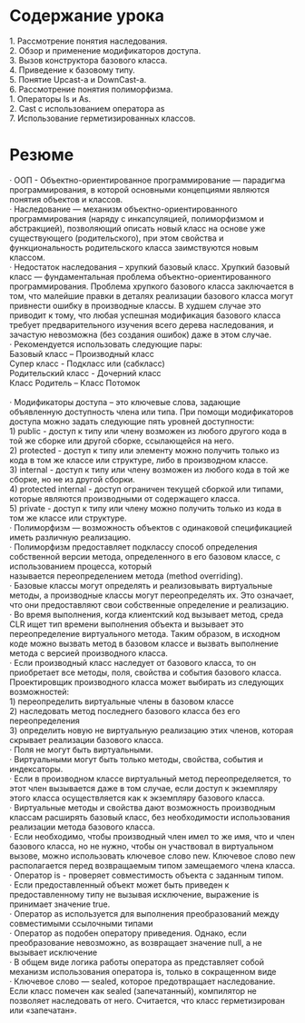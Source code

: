 <h1>Содержание урока </h1>
1. Рассмотрение понятия наследования.  </br> 
2. Обзор и применение модификаторов доступа.  </br> 
3. Вызов конструктора базового класса.  </br> 
4. Приведение к базовому типу.  </br> 
5. Понятие Upcast-а и DownCast-а.  </br> 
6. Рассмотрение понятия полиморфизма.  </br> 
1. Операторы Is и As.  </br> 
2. Cast с использованием оператора as  </br> 
7. Использование герметизированных классов.  </br> 

<h1>Резюме  </h1>
· ООП - Объектно-ориентированное программирование — парадигма программирования, в которой основными концепциями являются понятия объектов и классов. </br> 
· Наследование — механизм объектно-ориентированного программирования (наряду с инкапсуляцией, полиморфизмом и абстракцией), 
позволяющий описать новый класс на основе уже существующего (родительского), при этом свойства и функциональность родительского 
класса заимствуются новым классом. </br>   
· Недостаток наследования – хрупкий базовый класс. Хрупкий базовый класс — фундаментальная проблема объектно-ориентированного программирования. Проблема хрупкого базового класса заключается в том, что малейшие правки в деталях реализации базового класса могут привнести ошибку в производные классы. В худшем случае это приводит к тому, что любая успешная модификация базового класса требует предварительного изучения всего дерева наследования, и зачастую невозможна (без создания ошибок) даже в этом случае.  </br> 
· Рекомендуется использовать следующие пары:  </br> 
Базовый класс – Производный класс  </br> 
Супер класс - Подкласс или (сабкласс)  </br> 
Родительский класс - Дочерний класс  </br> 
Класс Родитель – Класс Потомок </br>  
 </br> 
· Модификаторы доступа – это ключевые слова, задающие объявленную доступность члена или типа. При помощи модификаторов доступа можно задать следующие пять уровней доступности:  </br> 
	1) public - доступ к типу или члену возможен из любого другого кода в той же сборке или другой сборке, ссылающейся на него.  </br> 
	2) protected - доступ к типу или элементу можно получить только из кода в том же классе или структуре, либо в производном классе.  </br> 
	3) internal - доступ к типу или члену возможен из любого кода в той же сборке, но не из другой сборки.  </br> 
	4) protected internal - доступ ограничен текущей сборкой или типами, которые являются производными от содержащего класса.  </br> 
	5) private - доступ к типу или члену можно получить только из кода в том же классе или структуре.  </br> 
· Полиморфизм — возможность объектов с одинаковой спецификацией иметь различную реализацию.  </br> 
· Полиморфизм предоставляет подклассу способ определения собственной версии   
метода, определенного в его базовом классе, с использованием процесса, который    </br> 
называется переопределением метода (method overriding).  </br> 
· Базовые классы могут определять и реализовывать виртуальные методы, а производные классы могут переопределять их. Это означает, что они предоставляют свои собственные определение и реализацию.  </br> 
· Во время выполнения, когда клиентский код вызывает метод, среда CLR ищет тип времени выполнения объекта и вызывает это переопределение виртуального метода. Таким образом, в исходном коде можно вызвать метод в базовом классе и вызвать выполнение метода с версией производного класса.  </br> 
· Если производный класс наследует от базового класса, то он приобретает все методы, поля, свойства и события базового класса. Проектировщик производного класса может выбирать из следующих возможностей:   </br> 
1) переопределить виртуальные члены в базовом классе  </br> 
2) наследовать метод последнего базового класса без его переопределения  </br> 
3) определить новую не виртуальную реализацию этих членов, которая скрывает реализации базового класса.  </br> 
· Поля не могут быть виртуальными.   </br> 
· Виртуальными могут быть только методы, свойства, события и индексаторы.  </br> 
· Если в производном классе виртуальный метод переопределяется, то этот член вызывается даже в том случае, если доступ к экземпляру этого класса осуществляется как к экземпляру базового класса.  </br> 
· Виртуальные методы и свойства дают возможность производным классам расширять базовый класс, без необходимости использования реализации метода базового класса.  </br> 
· Если необходимо, чтобы производный член имел то же имя, что и член базового класса, но не нужно, чтобы он участвовал в виртуальном вызове, можно использовать ключевое слово new. Ключевое слово new располагается перед возвращаемым типом замещаемого члена класса.  </br> 
· Оператор is - проверяет совместимость объекта с заданным типом.  </br> 
· Если предоставленный объект может быть приведен к предоставленному типу не вызывая исключение, выражение is принимает значение true. </br>  
· Оператор as используется для выполнения преобразований между совместимыми ссылочными типами  </br> 
· Оператор as подобен оператору приведения. Однако, если преобразование невозможно, as возвращает значение null, а не вызывает исключение  </br> 
· В общем виде логика работы оператора as представляет собой механизм использования оператора is, только в сокращенном виде </br>  
· Ключевое слово — sealed, которое предотвращает наследование. Если класс помечен как sealed (запечатанный), компилятор не позволяет наследовать от него. Считается, что класс герметизирован или «запечатан».  </br> 
